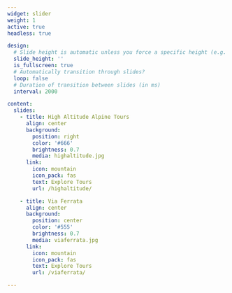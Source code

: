 ```yaml
---
widget: slider
weight: 1
active: true
headless: true

design:
  # Slide height is automatic unless you force a specific height (e.g. '400px')
  slide_height: ''
  is_fullscreen: true
  # Automatically transition through slides?
  loop: false
  # Duration of transition between slides (in ms)
  interval: 2000

content:
  slides:
    - title: High Altitude Alpine Tours
      align: center
      background:
        position: right
        color: '#666'
        brightness: 0.7
        media: highaltitude.jpg
      link:
        icon: mountain
        icon_pack: fas
        text: Explore Tours
        url: /highaltitude/

    - title: Via Ferrata
      align: center
      background:
        position: center
        color: '#555'
        brightness: 0.7
        media: viaferrata.jpg
      link:
        icon: mountain
        icon_pack: fas
        text: Explore Tours
        url: /viaferrata/

---
```

